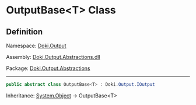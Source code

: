 # OutputBase&lt;T&gt; Class

## Definition

Namespace: [Doki.Output](README.md)

Assembly: [Doki.Output.Abstractions.dll](../README.md)

Package: [Doki.Output.Abstractions](https://www.nuget.org/packages/Doki.Output.Abstractions)

---



```csharp
public abstract class OutputBase<T> : Doki.Output.IOutput
```

Inheritance: [System.Object](https://learn.microsoft.com/en-us/dotnet/api/System.Object) → OutputBase&lt;T&gt;

